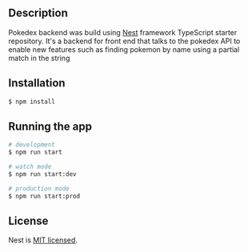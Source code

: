 
## Description
Pokedex backend was build using [Nest](https://github.com/nestjs/nest) framework TypeScript starter repository.
It's a backend for front end that talks to the pokedex API to enable new features such as finding pokemon by name using a partial match in the string
## Installation

```bash
$ npm install
```

## Running the app

```bash
# development
$ npm run start

# watch mode
$ npm run start:dev

# production mode
$ npm run start:prod
```

## License

Nest is [MIT licensed](LICENSE).
